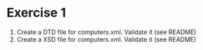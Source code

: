 # Exercise 1

1. Create a DTD file for computers.xml. Validate it (see README)
2. Create a XSD file for computers.xml. Validate it (see README)
